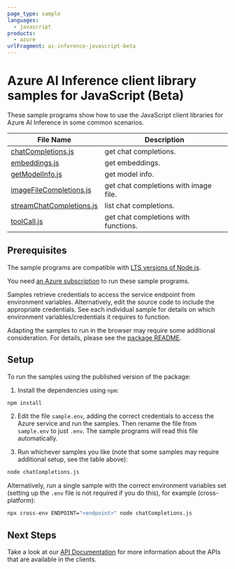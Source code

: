 ```yaml
---
page_type: sample
languages:
  - javascript
products:
  - azure
urlFragment: ai-inference-javascript-beta
---
```


# Azure AI Inference client library samples for JavaScript (Beta)

These sample programs show how to use the JavaScript client libraries for Azure AI Inference in some common scenarios.

| **File Name**                                     | **Description**                       |
| ------------------------------------------------- | ------------------------------------- |
| [chatCompletions.js][chatcompletions]             | get chat completions.                 |
| [embeddings.js][embeddings]                       | get embeddings.                       |
| [getModelInfo.js][getmodelinfo]                   | get model info.                       |
| [imageFileCompletions.js][imagefilecompletions]   | get chat completions with image file. |
| [streamChatCompletions.js][streamchatcompletions] | list chat completions.                |
| [toolCall.js][toolcall]                           | get chat completions with functions.  |

## Prerequisites

The sample programs are compatible with [LTS versions of Node.js](https://github.com/nodejs/release#release-schedule).

You need [an Azure subscription][freesub] to run these sample programs.

Samples retrieve credentials to access the service endpoint from environment variables. Alternatively, edit the source code to include the appropriate credentials. See each individual sample for details on which environment variables/credentials it requires to function.

Adapting the samples to run in the browser may require some additional consideration. For details, please see the [package README][package].

## Setup

To run the samples using the published version of the package:

1. Install the dependencies using `npm`:

```bash
npm install
```

2. Edit the file `sample.env`, adding the correct credentials to access the Azure service and run the samples. Then rename the file from `sample.env` to just `.env`. The sample programs will read this file automatically.

3. Run whichever samples you like (note that some samples may require additional setup, see the table above):

```bash
node chatCompletions.js
```

Alternatively, run a single sample with the correct environment variables set (setting up the `.env` file is not required if you do this), for example (cross-platform):

```bash
npx cross-env ENDPOINT="<endpoint>" node chatCompletions.js
```

## Next Steps

Take a look at our [API Documentation][apiref] for more information about the APIs that are available in the clients.

[chatcompletions]: https://github.com/Azure/azure-sdk-for-js/blob/main/sdk/ai/ai-inference-rest/samples/v1-beta/javascript/chatCompletions.js
[embeddings]: https://github.com/Azure/azure-sdk-for-js/blob/main/sdk/ai/ai-inference-rest/samples/v1-beta/javascript/embeddings.js
[getmodelinfo]: https://github.com/Azure/azure-sdk-for-js/blob/main/sdk/ai/ai-inference-rest/samples/v1-beta/javascript/getModelInfo.js
[imagefilecompletions]: https://github.com/Azure/azure-sdk-for-js/blob/main/sdk/ai/ai-inference-rest/samples/v1-beta/javascript/imageFileCompletions.js
[streamchatcompletions]: https://github.com/Azure/azure-sdk-for-js/blob/main/sdk/ai/ai-inference-rest/samples/v1-beta/javascript/streamChatCompletions.js
[toolcall]: https://github.com/Azure/azure-sdk-for-js/blob/main/sdk/ai/ai-inference-rest/samples/v1-beta/javascript/toolCall.js
[apiref]: https://docs.microsoft.com/javascript/api/@azure-rest/ai-inference
[freesub]: https://azure.microsoft.com/free/
[package]: https://github.com/Azure/azure-sdk-for-js/tree/main/sdk/ai/ai-inference-rest/README.md
